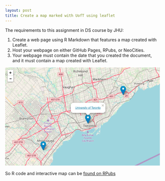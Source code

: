 ```yaml
---
layout: post
title: Create a map marked with UofT using leaflet 
---
```


The requirements to this assignment in DS course by JHU:
1. Create a web page using R Markdown that features a map created with Leaflet.  
2. Host your webpage on either GitHub Pages, RPubs, or NeoCities.  
3. Your webpage must contain the date that you created the document, and it must contain a map created with Leaflet.  

![map-uoft](/images/ds-r-jhu/map-uoft.png)  

So R code and interactive map can be [found on RPubs](http://rpubs.com/fengliplatform/265198)
